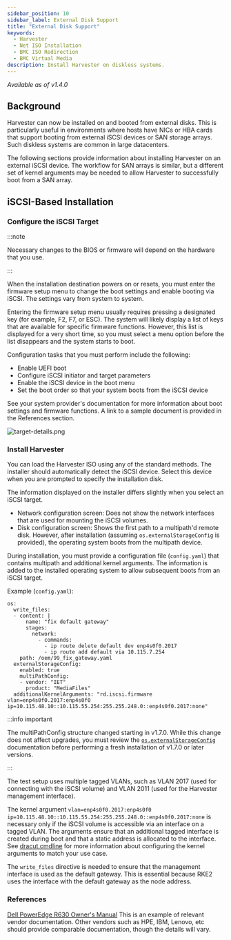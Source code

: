 ```yaml
---
sidebar_position: 10
sidebar_label: External Disk Support
title: "External Disk Support"
keywords:
  - Harvester
  - Net ISO Installation
  - BMC ISO Redirection
  - BMC Virtual Media
description: Install Harvester on diskless systems.
---
```



<head>
  <link rel="canonical" href="https://docs.harvesterhci.io/v1.6/install/external-disk-support"/>
</head>

_Available as of v1.4.0_

## Background

Harvester can now be installed on and booted from external disks. This is particularly useful in environments where hosts have NICs or HBA cards that support booting from external iSCSI devices or SAN storage arrays. Such diskless systems are common in large datacenters.

The following sections provide information about installing Harvester on an external iSCSI device. The workflow for SAN arrays is similar, but a different set of kernel arguments may be needed to allow Harvester to successfully boot from a SAN array.

## iSCSI-Based Installation

### Configure the iSCSI Target

:::note

Necessary changes to the BIOS or firmware will depend on the hardware that you use.

:::

When the installation destination powers on or resets, you must enter the firmware setup menu to change the boot settings and enable booting via iSCSI. The settings vary from system to system.

Entering the firmware setup menu usually requires pressing a designated key (for example, F2, F7, or ESC). The system will likely display a list of keys that are available for specific firmware functions. However, this list is displayed for a very short time, so you must select a menu option before the list disappears and the system starts to boot.

Configuration tasks that you must perform include the following:

- Enable UEFI boot
- Configure iSCSI initiator and target parameters
- Enable the iSCSI device in the boot menu
- Set the boot order so that your system boots from the iSCSI device

See your system provider's documentation for more information about boot settings and firmware functions. A link to a sample document is provided in the References section.

![target-details.png](/img/v1.4/external-disk/target-details.png)

### Install Harvester

You can load the Harvester ISO using any of the standard methods. The installer should automatically detect the iSCSI device. Select this device when you are prompted to specify the installation disk.

The information displayed on the installer differs slightly when you select an iSCSI target.

- Network configuration screen: Does not show the network interfaces that are used for mounting the iSCSI volumes.
- Disk configuration screen: Shows the first path to a multipath'd remote disk. However, after installation (assuming `os.externalStorageConfig` is provided), the operating system boots from the multipath device.

During installation, you must provide a configuration file (`config.yaml`) that contains multipath and additional kernel arguments. The information is added to the installed operating system to allow subsequent boots from an iSCSI target.

Example (`config.yaml`):

```
os:
  write_files:
  - content: |
      name: "fix default gateway"
      stages:
        network:
          - commands:
            - ip route delete default dev enp4s0f0.2017
            - ip route add default via 10.115.7.254
    path: /oem/99_fix_gateway.yaml
  externalStorageConfig:
    enabled: true
    multiPathConfig:
    - vendor: "IET"
      product: "MediaFiles"
  additionalKernelArguments: "rd.iscsi.firmware vlan=enp4s0f0.2017:enp4s0f0 ip=10.115.48.10::10.115.55.254:255.255.248.0::enp4s0f0.2017:none"
``` 

:::info important

The multiPathConfig structure changed starting in v1.7.0. While this change does not affect upgrades, you must review the [`os.externalStorageConfig`](/v1.7/install/harvester-configuration#osexternalstorageconfig) documentation before performing a fresh installation of v1.7.0 or later versions.

:::

The test setup uses multiple tagged VLANs, such as VLAN 2017 (used for connecting with the iSCSI volume) and VLAN 2011 (used for the Harvester management interface).

The kernel argument `vlan=enp4s0f0.2017:enp4s0f0 ip=10.115.48.10::10.115.55.254:255.255.248.0::enp4s0f0.2017:none` is necessary only if the iSCSI volume is accessible via an interface on a tagged VLAN. The arguments ensure that an additional tagged interface is created during boot and that a static address is allocated to the interface. See [dracut.cmdline](https://manpages.opensuse.org/Tumbleweed/dracut/dracut.cmdline.7.en.html) for more information about configuring the kernel arguments to match your use case.

The `write_files` directive is needed to ensure that the management interface is used as the default gateway. This is essential because RKE2 uses the interface with the default gateway as the node address.


### References
[Dell PowerEdge R630 Owner's Manual](https://www.dell.com/support/manuals/en-au/poweredge-r630/r630_om_pub/uefi-iscsi-settings?guid=guid-adc7d625-5c7b-469d-ba9c-4a2c704fcc49&lang=en-us) This is an example of relevant vendor documentation. Other vendors such as HPE, IBM, Lenovo, etc should provide comparable documentation, though the details will vary.